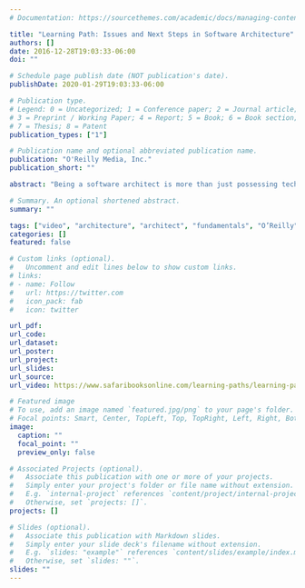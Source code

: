 ```yaml
---
# Documentation: https://sourcethemes.com/academic/docs/managing-content/

title: "Learning Path: Issues and Next Steps in Software Architecture"
authors: []
date: 2016-12-28T19:03:33-06:00
doi: ""

# Schedule page publish date (NOT publication's date).
publishDate: 2020-01-29T19:03:33-06:00

# Publication type.
# Legend: 0 = Uncategorized; 1 = Conference paper; 2 = Journal article;
# 3 = Preprint / Working Paper; 4 = Report; 5 = Book; 6 = Book section;
# 7 = Thesis; 8 = Patent
publication_types: ["1"]

# Publication name and optional abbreviated publication name.
publication: "O'Reilly Media, Inc."
publication_short: ""

abstract: "Being a software architect is more than just possessing technical knowledge. It’s about thinking like an architect, being a leader, and understanding the architectural elements, patterns, and styles necessary to create effective software architectures. In this Learning Path, learn the essential skills you need to be effective in this role."

# Summary. An optional shortened abstract.
summary: ""

tags: ["video", "architecture", "architect", "fundamentals", "O’Reilly", "Enterprise Architecture"]
categories: []
featured: false

# Custom links (optional).
#   Uncomment and edit lines below to show custom links.
# links:
# - name: Follow
#   url: https://twitter.com
#   icon_pack: fab
#   icon: twitter

url_pdf:
url_code:
url_dataset:
url_poster:
url_project:
url_slides:
url_source:
url_video: https://www.safaribooksonline.com/learning-paths/learning-path-issues/9781491987445/

# Featured image
# To use, add an image named `featured.jpg/png` to your page's folder.
# Focal points: Smart, Center, TopLeft, Top, TopRight, Left, Right, BottomLeft, Bottom, BottomRight.
image:
  caption: ""
  focal_point: ""
  preview_only: false

# Associated Projects (optional).
#   Associate this publication with one or more of your projects.
#   Simply enter your project's folder or file name without extension.
#   E.g. `internal-project` references `content/project/internal-project/index.md`.
#   Otherwise, set `projects: []`.
projects: []

# Slides (optional).
#   Associate this publication with Markdown slides.
#   Simply enter your slide deck's filename without extension.
#   E.g. `slides: "example"` references `content/slides/example/index.md`.
#   Otherwise, set `slides: ""`.
slides: ""
---
```

